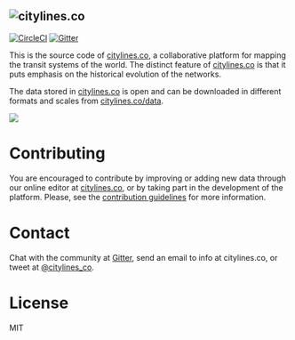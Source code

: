 ![citylines.co](https://cdn.citylines.co/assets/img/citylines-main-aec6d0c73bba3874859021b2e2189296024498d29abc866eacffb5a76c74f3f6.svg)
---
[![CircleCI](https://circleci.com/gh/citylines/citylines/tree/master.svg?style=svg)](https://circleci.com/gh/citylines/citylines/tree/master)
[![Gitter](https://badges.gitter.im/citylines/Lobby.svg)](https://gitter.im/citylines/Lobby?utm_source=badge&utm_medium=badge&utm_campaign=pr-badge)

This is the source code of [citylines.co](https://www.citylines.co), a collaborative platform for mapping the transit systems of the world. The distinct feature of [citylines.co](https://www.citylines.co) is that it puts emphasis on the historical evolution of the networks.

The data stored in [citylines.co](https://www.citylines.co) is open and can be downloaded in different formats and scales from [citylines.co/data](https://www.citylines.co/data).

![](https://user-images.githubusercontent.com/6061036/167261382-842eedff-36de-402a-b2e9-51647872b37b.png)

Contributing
===========
You are encouraged to contribute by improving or adding new data through our online editor at [citylines.co](https://www.citylines.co), or by taking part in the development of the platform. Please, see the [contribution guidelines](CONTRIBUTING.md) for more information.

Contact
=======

Chat with the community at [Gitter](https://gitter.im/citylines/Lobby), send an email to info at citylines.co, or tweet at [@citylines_co](https://twitter.com/citylines_co).

License
=======
MIT
